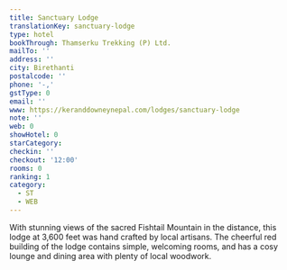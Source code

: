 ```yaml
---
title: Sanctuary Lodge
translationKey: sanctuary-lodge
type: hotel
bookThrough: Thamserku Trekking (P) Ltd.
mailTo: ''
address: ''
city: Birethanti
postalcode: ''
phone: '-,'
gstType: 0
email: ''
www: https://keranddowneynepal.com/lodges/sanctuary-lodge
note: ''
web: 0
showHotel: 0
starCategory: 
checkin: ''
checkout: '12:00'
rooms: 0
ranking: 1
category:
  - ST
  - WEB
---
```





With stunning views of the sacred Fishtail Mountain in the distance, this lodge at 3,600 feet was hand crafted by local artisans. The cheerful red building of the lodge contains simple, welcoming rooms, and has a cosy lounge and dining area with plenty of local woodwork.